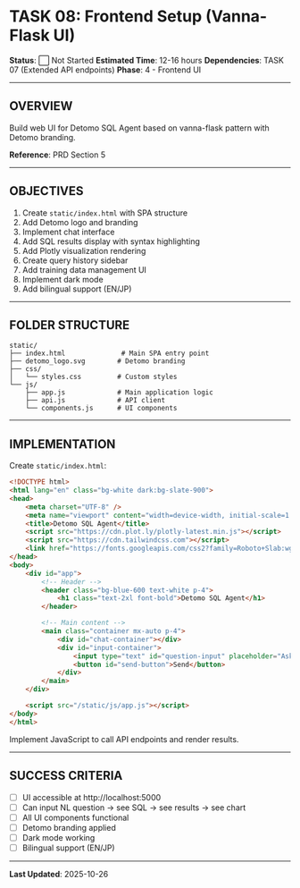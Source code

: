 # TASK 08: Frontend Setup (Vanna-Flask UI)

**Status**: ⬜ Not Started
**Estimated Time**: 12-16 hours
**Dependencies**: TASK 07 (Extended API endpoints)
**Phase**: 4 - Frontend UI

---

## OVERVIEW

Build web UI for Detomo SQL Agent based on vanna-flask pattern with Detomo branding.

**Reference**: PRD Section 5

---

## OBJECTIVES

1. Create `static/index.html` with SPA structure
2. Add Detomo logo and branding
3. Implement chat interface
4. Add SQL results display with syntax highlighting
5. Add Plotly visualization rendering
6. Create query history sidebar
7. Add training data management UI
8. Implement dark mode
9. Add bilingual support (EN/JP)

---

## FOLDER STRUCTURE

```
static/
├── index.html              # Main SPA entry point
├── detomo_logo.svg        # Detomo branding
├── css/
│   └── styles.css         # Custom styles
└── js/
    ├── app.js             # Main application logic
    ├── api.js             # API client
    └── components.js      # UI components
```

---

## IMPLEMENTATION

Create `static/index.html`:

```html
<!DOCTYPE html>
<html lang="en" class="bg-white dark:bg-slate-900">
<head>
    <meta charset="UTF-8" />
    <meta name="viewport" content="width=device-width, initial-scale=1.0" />
    <title>Detomo SQL Agent</title>
    <script src="https://cdn.plot.ly/plotly-latest.min.js"></script>
    <script src="https://cdn.tailwindcss.com"></script>
    <link href="https://fonts.googleapis.com/css2?family=Roboto+Slab:wght@400;600;700&display=swap" rel="stylesheet">
</head>
<body>
    <div id="app">
        <!-- Header -->
        <header class="bg-blue-600 text-white p-4">
            <h1 class="text-2xl font-bold">Detomo SQL Agent</h1>
        </header>

        <!-- Main content -->
        <main class="container mx-auto p-4">
            <div id="chat-container"></div>
            <div id="input-container">
                <input type="text" id="question-input" placeholder="Ask a question..." />
                <button id="send-button">Send</button>
            </div>
        </main>
    </div>

    <script src="/static/js/app.js"></script>
</body>
</html>
```

Implement JavaScript to call API endpoints and render results.

---

## SUCCESS CRITERIA

- [ ] UI accessible at http://localhost:5000
- [ ] Can input NL question → see SQL → see results → see chart
- [ ] All UI components functional
- [ ] Detomo branding applied
- [ ] Dark mode working
- [ ] Bilingual support (EN/JP)

---

**Last Updated**: 2025-10-26
